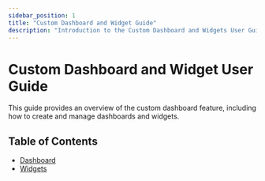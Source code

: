 ```yaml
---
sidebar_position: 1
title: "Custom Dashboard and Widget Guide"
description: "Introduction to the Custom Dashboard and Widgets User Guide"
---
```


# Custom Dashboard and Widget User Guide

This guide provides an overview of the custom dashboard feature, including how to create and manage dashboards and 
widgets.

## Table of Contents

- [Dashboard](dashboard)
- [Widgets](widgets)